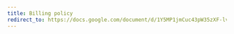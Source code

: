 ```yaml
---
title: Billing policy
redirect_to: https://docs.google.com/document/d/1Y5MP1jmCuc43pW35zXF-lvQrwDFA9YgQfviWtFcf4ao/edit#gid=0
---
```

